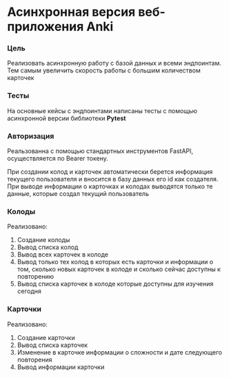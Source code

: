 # Асинхронная версия веб-приложения Anki

### Цель
Реализовать асинхронную работу с базой данных и всеми эндпоинтам. Тем самым увеличить скорость работы с большим количеством карточек

### Тесты
На основные кейсы с эндпоинтами написаны тесты с помощью асинхронной версии библиотеки **Pytest**

### Авторизация
Реальзованна с помощью стандартных инструментов FastAPI, осуществляется по Bearer токену.

При создании колод и карточек автоматически берется информация текущего пользователя и вносится в базу данных его id как создателя.
При выводе информации о карточках и колодах выводятся только те данные, которые создал текущий пользователь

### Колоды
Реализовано:
1. Создание колоды  
2. Вывод списка колод
3. Вывод всех карточек в колоде
4. Вывод только тех колод в которых есть карточки и информации о том, сколько новых карточек в колоде и сколько сейчас доступны к повторению
5. Вывод списка карточек в колоде которые доступны для изучения сегодня

### Карточки
Реализовано:
1. Создание карточки 
2. Вывод списка карточек
3. Изменение в карточке информации о сложности и дате следующего повторения
4. Вывод информации карточки